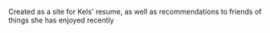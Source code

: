 Created as a site for Kels' resume, as well as recommendations to friends of things she has enjoyed recently
